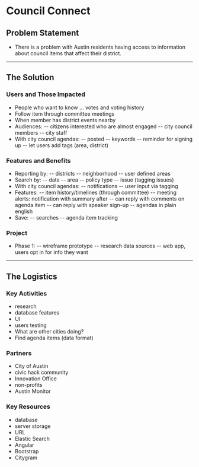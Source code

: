 # Council Connect

## Problem Statement
- There is a problem with Austin residents having access to information about council items that affect their district.

---

## The Solution

### Users and Those Impacted
- People who want to know ... votes and voting history
- Follow item through committee meetings
- When member has district events nearby
- Audiences:
-- citizens interested who are almost engaged
-- city council members
-- city staff
- With city council agendas:
-- posted
-- keywords
-- reminder for signing up
-- let users add tags (area, district)

### Features and Benefits
- Reporting by:
-- districts
-- neighborhood
-- user defined areas
- Search by:
-- date
-- area
-- policy type
-- issue (tagging issues)
- With city council agendas:
-- notifications
-- user input via tagging
- Features:
-- item history/timelines (through committee)
-- meeting alerts: notification with summary after
-- can reply with comments on agenda item
-- can reply with speaker sign-up
-- agendas in plain english
- Save:
-- searches
-- agenda item tracking

### Project
- Phase 1:
-- wireframe prototype
-- research data sources
-- web app, users opt in for info they want

---

## The Logistics

### Key Activities
- research
- database features
- UI
- users testing
- What are other cities doing?
- Find agenda items (data format)

### Partners
- City of Austin
- civic hack community
- Innovation Office
- non-profits
- Austin Monitor

### Key Resources
- database
- server storage
- URL
- Elastic Search
- Angular
- Bootstrap
- Citygram

